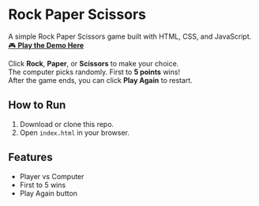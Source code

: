 # Rock Paper Scissors

A simple Rock Paper Scissors game built with HTML, CSS, and JavaScript.
[🎮 **Play the Demo Here**](https://yourusername.github.io/rock-paper-scissors/)

Click **Rock**, **Paper**, or **Scissors** to make your choice.  
The computer picks randomly. First to **5 points** wins!  
After the game ends, you can click **Play Again** to restart.

## How to Run
1. Download or clone this repo.
2. Open `index.html` in your browser.

## Features
- Player vs Computer
- First to 5 wins
- Play Again button
